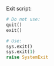 Exit script:
```python
# Do not use:
quit()
exit()

# Use:
sys.exit()
sys.exit(1)
raise SystemExit
```
